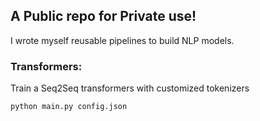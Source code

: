 ## A Public repo for Private use!
I wrote myself reusable pipelines to build NLP models. 

### Transformers:
Train a Seq2Seq transformers with customized tokenizers
```
python main.py config.json
```
